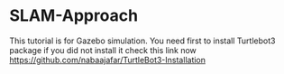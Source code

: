 # SLAM-Approach

This tutorial is for Gazebo simulation.
You need first to install Turtlebot3 package if you did not install it check this link now
https://github.com/nabaajafar/TurtleBot3-Installation
